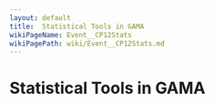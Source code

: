 ```yaml
---
layout: default
title:  Statistical Tools in GAMA
wikiPageName: Event__CP12Stats
wikiPagePath: wiki/Event__CP12Stats.md
---
```


# Statistical Tools in GAMA
